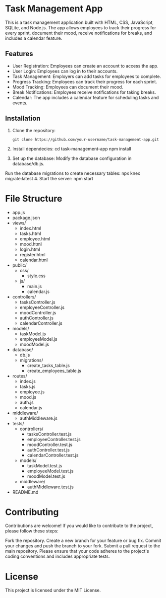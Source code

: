 # Task Management App

This is a task management application built with HTML, CSS, JavaScript, SQLite, and Node.js. The app allows employees to track their progress for every sprint, document their mood, receive notifications for breaks, and includes a calendar feature.

## Features

- User Registration: Employees can create an account to access the app.
- User Login: Employees can log in to their accounts.
- Task Management: Employers can add tasks for employees to complete.
- Progress Tracking: Employees can track their progress for each sprint.
- Mood Tracking: Employees can document their mood.
- Break Notifications: Employees receive notifications for taking breaks.
- Calendar: The app includes a calendar feature for scheduling tasks and events.

## Installation

1. Clone the repository:

   ```shell
   git clone https://github.com/your-username/task-management-app.git
2. Install dependecies:
   cd task-management-app
   npm install
3. Set up the database:
   Modify the database configuration in database/db.js.

  Run the database migrations to create necessary tables:
  npx knex migrate:latest
4. Start the server:
   npm start

# File Structure
- app.js
- package.json
- views/
  - index.html
  - tasks.html
  - employee.html
  - mood.html
  - login.html
  - register.html
  - calendar.html
- public/
  - css/
    - style.css
  - js/
    - main.js
    - calendar.js
- controllers/
  - tasksController.js
  - employeeController.js
  - moodController.js
  - authController.js
  - calendarController.js
- models/
  - taskModel.js
  - employeeModel.js
  - moodModel.js
- database/
  - db.js
  - migrations/
    - create_tasks_table.js
    - create_employees_table.js
- routes/
  - index.js
  - tasks.js
  - employee.js
  - mood.js
  - auth.js
  - calendar.js
- middleware/
  - authMiddleware.js
- tests/
  - controllers/
    - tasksController.test.js
    - employeeController.test.js
    - moodController.test.js
    - authController.test.js
    - calendarController.test.js
  - models/
    - taskModel.test.js
    - employeeModel.test.js
    - moodModel.test.js
  - middleware/
    - authMiddleware.test.js
- README.md

# Contributing
Contributions are welcome! If you would like to contribute to the project, please follow these steps:

Fork the repository.
Create a new branch for your feature or bug fix.
Commit your changes and push the branch to your fork.
Submit a pull request to the main repository.
Please ensure that your code adheres to the project's coding conventions and includes appropriate tests.

# License
This project is licensed under the MIT License.
